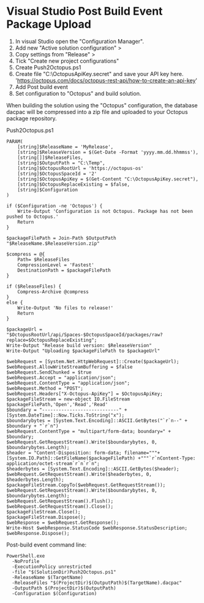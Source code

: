 
# Visual Studio Post Build Event Package Upload 

1. In visual Studio open the "Configuration Manager".
2. Add new "Active solution configuration" >
3. Copy settings from "Release" >
4. Tick "Create new project configurations"
5. Create Push2Octopus.ps1 <see code below>
6. Create file "C:\OctopusApiKey.secret" and save your API key here. 'https://octopus.com/docs/octopus-rest-api/how-to-create-an-api-key'
6. Add Post build event <see command below>
7. Set configuration to "Octopus" and build solution. 

When building the solution using the "Octopus" configuration, 
the database dacpac will be compressed into a zip file and uploaded to your Octopus package repository. 


Push2Octopus.ps1
```
PARAM(
    [string]$ReleaseName = 'MyRelease',
    [string]$ReleaseVersion = $(Get-Date -Format 'yyyy.mm.dd.hhmmss'),
    [string[]]$ReleaseFiles,
    [string]$OutputPath = "C:\Temp",
    [string]$OctopusRootUrl = 'https://octopus-os'
    [string]$OctopusSpaceId = '2'
    [string]$OctopusApiKey = $(Get-Content "C:\OctopusApiKey.secret"),
    [string]$OctopusReplaceExisting = $false,
    [string]$Configuration
)

if ($Configuration -ne 'Octopus') {
    Write-Output 'Configuration is not Octopus. Package has not been pushed to Octopus.'
    Return
}

$packageFilePath = Join-Path $OutputPath "$ReleaseName.$ReleaseVersion.zip"

$compress = @{
    Path= $ReleaseFiles
    CompressionLevel = 'Fastest'
    DestinationPath = $packageFilePath
}

if ($ReleaseFiles) {
    Compress-Archive @compress
}
else {
    Write-Output 'No files to release!'
    Return
}

$packageUrl = "$OctopusRootUrl/api/Spaces-$OctopusSpaceId/packages/raw?replace=$OctopusReplaceExisting";
Write-Output "Release build version: $ReleaseVersion"
Write-Output "Uploading $packageFilePath to $packageUrl"

$webRequest = [System.Net.HttpWebRequest]::Create($packageUrl);
$webRequest.AllowWriteStreamBuffering = $false
$webRequest.SendChunked = $true
$webRequest.Accept = "application/json";
$webRequest.ContentType = "application/json";
$webRequest.Method = "POST";
$webRequest.Headers["X-Octopus-ApiKey"] = $OctopusApiKey;
$packageFileStream = new-object IO.FileStream $packageFilePath,'Open','Read','Read'
$boundary = "----------------------------" + [System.DateTime]::Now.Ticks.ToString("x");
$boundarybytes = [System.Text.Encoding]::ASCII.GetBytes("`r`n--" + $boundary + "`r`n")
$webRequest.ContentType = "multipart/form-data; boundary=" + $boundary;
$webRequest.GetRequestStream().Write($boundarybytes, 0, $boundarybytes.Length);
$header = "Content-Disposition: form-data; filename="""+ [System.IO.Path]::GetFileName($packageFilePath) +"""`r`nContent-Type: application/octet-stream`r`n`r`n";
$headerbytes = [System.Text.Encoding]::ASCII.GetBytes($header);
$webRequest.GetRequestStream().Write($headerbytes, 0, $headerbytes.Length);
$packageFileStream.CopyTo($webRequest.GetRequestStream());
$webRequest.GetRequestStream().Write($boundarybytes, 0, $boundarybytes.Length);
$webRequest.GetRequestStream().Flush();
$webRequest.GetRequestStream().Close();
$packageFileStream.Close();
$packageFileStream.Dispose();
$webResponse = $webRequest.GetResponse();
Write-Host $webResponse.StatusCode $webResponse.StatusDescription;  
$webResponse.Dispose();
```

Post-build event command line:
```
PowerShell.exe 
  -NoProfile 
  -ExecutionPolicy unrestricted 
  -file "$(SolutionDir)Push2Octopus.ps1" 
  -ReleaseName $(TargetName)
  -ReleaseFiles "$(ProjectDir)$(OutputPath)$(TargetName).dacpac" 
  -OutputPath $(ProjectDir)$(OutputPath) 
  -Configuration $(Configuration)
```
